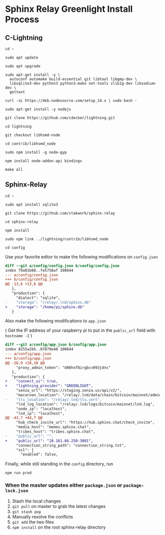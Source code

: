 # Sphinx Relay Greenlight Install Process

## C-Lightning

`cd ~`

`sudo apt update`

`sudo apt upgrade`

```
sudo apt-get install -y \
  autoconf automake build-essential git libtool libgmp-dev \
  libsqlite3-dev python3 python3-mako net-tools zlib1g-dev libsodium-dev \
  gettext
```

`curl -sL https://deb.nodesource.com/setup_14.x | sudo bash -`

`sudo apt-get install -y nodejs`

`git clone https://github.com/cdecker/lightning.git`

`cd lightning`

`git checkout libhsmd-node`

`cd contrib/libhsmd_node`

`sudo npm install -g node-gyp`

`npm install node-addon-api bindings`

`make all`

## Sphinx-Relay

`cd ~`

`sudo apt install sqlite3`

`git clone https://github.com/stakwork/sphinx-relay`

`cd sphinx-relay`

`npm install`

`sudo npm link ../lightning/contrib/libhsmd_node`

`cd config`

Use your favorite editor to make the following modifications on `config.json`

```diff
diff --git a/config/config.json b/config/config.json
index 79a01b68..fe5758af 100644
--- a/config/config.json
+++ b/config/config.json
@@ -13,6 +13,6 @@
   },
   "production": {
     "dialect": "sqlite",
-    "storage": "/relay/.lnd/sphinx.db"
+    "storage": "/home/pi/sphinx.db"
   }
```

Also make the following modifications to `app.json`

( Get the IP address of your raspberry pi to put in the `public_url` field with `hostname -I` )

```diff
diff --git a/config/app.json b/config/app.json
index 8255a2b5..07879e40 100644
--- a/config/app.json
+++ b/config/app.json
@@ -28,9 +28,10 @@
     "proxy_admin_token": "d86hnf8irgbcv093jdns"
   },
   "production": {
+    "connect_ui": true,
+    "lightning_provider": "GREENLIGHT",
     "senza_url": "https://staging.senza.us/api/v2/",
     "macaroon_location": "/relay/.lnd/data/chain/bitcoin/mainnet/admin.macaroon",
-    "tls_location": "/relay/.lnd/tls.cert",
     "lnd_log_location": "/relay/.lnd/logs/bitcoin/mainnet/lnd.log",
     "node_ip": "localhost",
     "lnd_ip": "localhost",
@@ -43,7 +44,7 @@
     "hub_check_invite_url": "https://hub.sphinx.chat/check_invite",
     "media_host": "memes.sphinx.chat",
     "tribes_host": "tribes.sphinx.chat",
-    "public_url": "",
+    "public_url": "10.161.66.250:3001",
     "connection_string_path": "connection_string.txt",
     "ssl": {
       "enabled": false,
```

Finally, while still standing in the `config` directory, run

`npm run prod`

### When the master updates either `package.json` or `package-lock.json`

1. Stash the local changes
2. `git pull` on master to grab the latest changes
3. `git stash pop`
4. Manually resolve the conflicts
5. `git add` the two files
6. `npm install` on the root sphinx-relay directory
